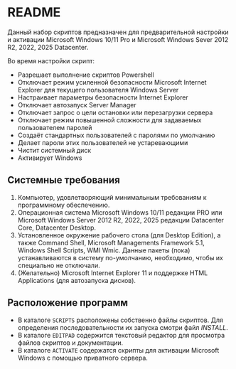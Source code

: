 # README

Данный набор скриптов предназначен для предварительной настройки и активации Microsoft Windows 10/11 Pro и Microsoft Windows Sever 2012 R2, 2022, 2025 Datacenter.

Во время настройки скрипт:

- Разрешает выполнение скриптов Powershell
- Отключает режим усиленной безопасности Microsoft Internet Explorer для текущего пользователя Windows Server
- Настраивает параметры безопасности Internet Explorer
- Отключает автозапуск Server Manager
- Отключает запрос о цели остановки или перезагрузки сервера
- Отключает режим повышенной сложности для задаваемых пользователем паролей
- Создаёт стандартных пользователей с паролями по умолчанию
- Делает пароли этих пользователей не устаревающими
- Чистит системный диск
- Активирует Windows

## Системные требования

1. Компьютер, удовлетворяющий минимальным требованиям к программному обеспечению.
2. Операционная система Microsoft Windows 10/11 редакции PRO или Microsoft Windows Server 2012 R2, 2022, 2025 редакции Datacenter Core, Datacenter Desktop.
3. Установленное окружение рабочего стола (для Desktop Edition), а также Command Shell, Microsoft Managements Framework 5.1, Windows Shell Scripts, WMI Wmic. Данные пакеты (пока) устанавливаются в систему по-умолчанию, необходимо, чтобы их специально не отключали.
4. (Желательно) Microsoft Internet Explorer 11 и поддержке HTML Applications (для автозапуска дисков).

## Расположение программ

- В каталоге `SCRIPTS` расположены собственно файлы скриптов. Для определения последовательности их запуска смотри файл *INSTALL*.
- В каталоге `EDITPAD` содержится текстовый редактор для просмотра файлов скриптов и документации.
- В каталоге `ACTIVATE` содержатся скрипты для активации Microsoft Windows с помощью приватного сервера.

